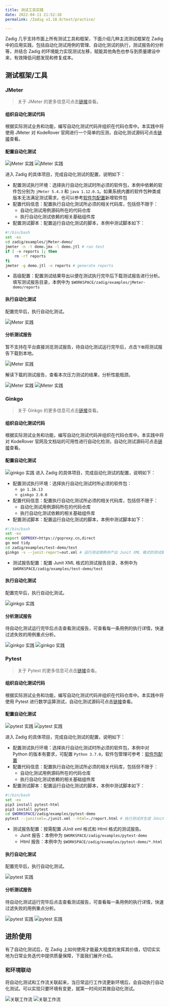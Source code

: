 ```yaml
---
title: 测试工具实践
date: 2022-04-11 21:52:18
permalink: /Zadig v1.18.0/test/practice/

---
```


Zadig 几乎支持市面上所有测试工具和框架，下面介绍几种主流测试框架在 Zadig 中的应用实践，包括自动化测试用例的管理、自动化测试的执行，测试报告的分析等，并结合 Zadig 的环境能力实现测试左移，赋能其他角色也参与到质量建设中来，有效降低问题发现和修复成本。

## 测试框架/工具

### JMeter

> 关于 JMeter 的更多信息可点击[链接](https://github.com/apache/jmeter)查看。

#### 组织自动化测试代码

根据实际测试业务和功能，编写自动化测试代码并组织在代码仓库中。本实践中将使用 JMeter 对 KodeRover 官网进行一个简单的压测，自动化测试源码可点击[链接](https://github.com/koderover/zadig/tree/main/examples/jMeter-demo)查看。

#### 配置自动化测试

![jMeter 实践](./_images/jmeter_test_demo_1.png)
![jMeter 实践](./_images/jmeter_test_demo_2.png)

进入 Zadig 的具体项目，完成自动化测试的配置，说明如下：
- 配置测试执行环境：选择执行自动化测试时所必须的软件包，本例中依赖的软件包分别为 `jMeter 5.4.3` 和 `java 1.12.0.1`。如果系统内置的软件包种类或版本无法满足测试需求，也可以参考[软件包配置](/cn/Zadig%20v1.18.0/settings/app/)新增软件包
- 配置代码信息：配置执行自动化测试所必须的相关代码库，包括但不限于：
    - 自动化测试用例源码所在的代码仓库
    - 执行自动化测试依赖的相关基础组件库
- 配置测试脚本：配置运行自动化测试的脚本，本例中测试脚本如下：
``` bash
#!/bin/bash
set -ex
cd zadig/examples/jMeter-demo/
jmeter -n -t demo.jmx -l demo.jtl # run test
if [ -e reports ]; then
    rm -rf reports
fi
jmeter -g demo.jtl -o reports # generate reports
```
- 高级配置：配置测试结果导出以便在测试执行完毕后下载测试报告进行分析。填写测试报告目录，本例中为 `$WORKSPACE/zadig/examples/jMeter-demo/reports`

#### 执行自动化测试

配置完毕后，执行自动化测试。

![jMeter 实践](./_images/run_jmeter_test.png)

#### 分析测试报告

暂不支持在平台直接浏览测试报告，待自动化测试运行完毕后，点击`下载`将测试报告下载到本地。

![jMeter 实践](./_images/jmeter_test_demo_3.png)

解读下载的测试报告，查看本次压力测试的结果，分析性能瓶颈。

![jMeter 实践](./_images/jmeter_test_demo_5.png)
![jMeter 实践](./_images/jmeter_test_demo_4.png)

### Ginkgo

> 关于 Ginkgo 的更多信息可点击[链接](https://github.com/onsi/ginkgo)查看。

#### 组织自动化测试代码

根据实际测试业务和功能，编写自动化测试代码并组织在代码仓库中。本实践中将对 KodeRover 官网及文档站的可用性进行自动化检测，自动化测试源码可点击[链接](https://github.com/koderover/zadig/tree/main/examples/test-demo/test)查看。

#### 配置自动化测试

![ginkgo 实践](./_images/ginkgo_test_demo_1.png)
进入 Zadig 的具体项目，完成自动化测试的配置，说明如下：
- 配置测试执行环境：选择执行自动化测试时所必须的软件包：
    -  `go 1.16.13`
    -  `ginkgo 2.0.0`
- 配置代码信息：配置执行自动化测试所必须的相关代码库，包括但不限于：
    - 自动化测试用例源码所在的代码仓库
    - 执行自动化测试依赖的相关基础组件库
- 配置测试脚本：配置运行自动化测试的脚本，本例中测试脚本如下：

``` bash
#!/bin/bash
set -ex
export GOPROXY=https://goproxy.cn,direct
go mod tidy
cd zadig/examples/test-demo/test
ginkgo -v --junit-report=out.xml # 运行测试用例并产出 Junit XML 格式的测试报告
```

- 测试报告配置：配置 Junit XML 格式的测试报告目录，本例中为 `$WORKSPACE/zadig/examples/test-demo/test`

#### 执行自动化测试

配置完毕后，执行自动化测试。

![ginkgo 实践](./_images/run_ginkgo_test.png)

#### 分析测试报告

待自动化测试运行完毕后点击查看测试报告，可查看每一条用例的执行详情，快速过滤失败的用例重点分析。

![ginkgo 实践](./_images/ginkgo_test_demo_3.png)
![ginkgo 实践](./_images/ginkgo_test_demo_4.png)

### Pytest
> 关于 Pytest 的更多信息可点击[链接](https://github.com/pytest-dev/pytest)查看。

#### 组织自动化测试代码

根据实际测试业务和功能，编写自动化测试代码并组织在代码仓库中。本实践中将使用 Pytest 进行数学运算测试，自动化测试源码可点击[链接](https://github.com/koderover/zadig/tree/main/examples/pytest-demo/)查看。

#### 配置自动化测试

![pytest 实践](./_images/pytest_demo_1.png)
![pytest 实践](./_images/pytest_demo_2.png)

进入 Zadig 的具体项目，完成自动化测试的配置，说明如下：
- 配置测试执行环境：选择执行自动化测试时所必须的软件包，本例中对 Python 的版本有要求，可配置 `Python 3.7.0`，软件包管理可参考：[软件包配置](/cn/Zadig%20v1.18.0/settings/app/)
- 配置代码信息：配置执行自动化测试所必须的相关代码库，包括但不限于：
    - 自动化测试用例源码所在的代码仓库
    - 执行自动化测试依赖的相关基础组件库
- 配置测试脚本：配置运行自动化测试的脚本，本例中测试脚本如下：
``` bash
#!/bin/bash
set -ex
pip3 install pytest-html
pip3 install pytest
cd $WORKSPACE/zadig/examples/pytest-demo
pytest --junitxml=./junit.xml --html=./report.html # 执行测试并生成 JUnit xml 测试报告和 Html 测试报告
```
- 测试报告配置：按需配置 JUnit xml 格式和 Html 格式的测试报告。
    - Junit 报告：本例中为 `$WORKSPACE/zadig/examples/pytest-demo`
    - Html 报告：本例中为 `$WORKSPACE/zadig/examples/pytest-demo/*.html`

#### 执行自动化测试

配置完毕后，执行自动化测试。

![pytest 实践](./_images/pytest_demo_3.png)

#### 分析测试报告

待自动化测试运行完毕后点击查看测试报告，可查看每一条用例的执行详情，快速过滤失败的用例重点分析。

![pytest 实践](./_images/pytest_demo_4.png)
![pytest 实践](./_images/pytest_demo_5.png)

## 进阶使用

有了自动化测试后，在 Zadig 上如何使用才能最大程度的发挥其价值，切切实实地为日常业务迭代中提供质量保障，下面我们展开介绍。

### 和环境联动

将自动化测试和工作流关联起来，当日常运行工作流更新环境后，会自动执行自动化测试。可以实现只要环境有变更，就第一时间对其做自动化测试。

![关联工作流](./_images/link_test_to_workflow.png)
![关联工作流](./_images/link_test_to_workflow_1.png)

<!-- ### 质量保证前置
TODO：配置 Webhook 和通知，一旦提交变更就自动触发部署服务和执行自动化测试，并第一时间反馈结果到 IM -->

<!-- ## TODO 接入自建测试平台

已有的测试平台如何接入 Zadig -->
